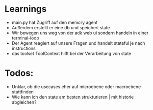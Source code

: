 # Learnings
- main.py hat Zugriff auf den memory agent 
- Außerdem erstellt er eine db und speichert state
- Wir bewegen uns weg von der adk web ui sondern handeln in einer terminal-loop
- Der Agent reagiert auf unsere Fragen und handelt stateful je nach instructions
- das toolset ToolContext hilft bei der Verarbeitung von state

# Todos:
- Unklar, ob die usecases eher auf microebene oder macroebene stattfinden
- Wie kann ich den state am besten strukturieren | mit historie abgleichen?